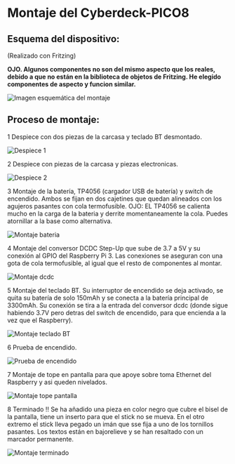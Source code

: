 # Montaje del Cyberdeck-PICO8

## Esquema del dispositivo:

(Realizado con Fritzing)

**OJO. Algunos componentes no son del mismo aspecto que los reales, debido a que no están en la biblioteca de objetos de Fritzing. He elegido componentes de aspecto y funcion similar.**

![Imagen esquemática del montaje](Esquema_Fritzing_imagen.jpg)

## Proceso de montaje:

1 Despiece con dos piezas de la carcasa y teclado BT desmontado.

![Despiece 1](Despiece_Cyberdeck_PICO8.jpg)

2 Despiece con piezas de la carcasa y piezas electronicas.

![Despiece 2](Despiece_Cyberdeck_PICO8_2.jpg)

3 Montaje de la batería, TP4056 (cargador USB de batería) y switch de encendido. Ambos se fijan en dos cajetines que quedan alineados con los agujeros pasantes con cola termofusible. OJO: EL TP4056 se calienta mucho en la carga de la bateria y derrite momentaneamente la cola. Puedes atornillar a la base como alternativa.

![Montaje bateria](Montaje_bateria_TP4056_switch.jpg)

4 Montaje del conversor DCDC Step-Up que sube de 3.7 a 5V y su conexión al GPIO del Raspberry Pi 3. Las conexiones se aseguran con una gota de cola termofusible, al igual que el resto de componentes al montar.

![Montaje dcdc](Montaje_dcdc_rpi.jpg)

5 Montaje del teclado BT. Su interruptor de encendido se deja activado, se quita su batería de solo 150mAh y se conecta a la batería principal de 3300mAh. Su conexión se tira a la entrada del conversor dcdc (donde sigue habiendo 3.7V pero detras del switch de encendido, para que encienda a la vez que el Raspberry).

![Montaje teclado BT](Montaje_teclado_bt.jpg)

6 Prueba de encendido.

![Prueba de encendido](Prueba_encendido.jpg)

7 Montaje de tope en pantalla para que apoye sobre toma Ethernet del Raspberry y asi queden nivelados.

![Montaje tope pantalla](Montaje_tope_pantalla.jpg)

8 Terminado !! Se ha añadido una pieza en color negro que cubre el bisel de la pantalla, tiene un inserto para que el stick no se mueva. En el otro extremo el stick lleva pegado un imán que sse fija a uno de los tornillos pasantes. Los textos están en bajorelieve y se han resaltado con un marcador permanente.

![Montaje terminado](Montaje_terminado.jpg)

